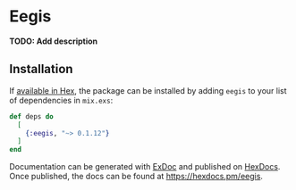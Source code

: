 # Eegis

**TODO: Add description**

## Installation

If [available in Hex](https://hex.pm/docs/publish), the package can be installed
by adding `eegis` to your list of dependencies in `mix.exs`:

```elixir
def deps do
  [
    {:eegis, "~> 0.1.12"}
  ]
end
```

Documentation can be generated with [ExDoc](https://github.com/elixir-lang/ex_doc)
and published on [HexDocs](https://hexdocs.pm). Once published, the docs can
be found at <https://hexdocs.pm/eegis>.
